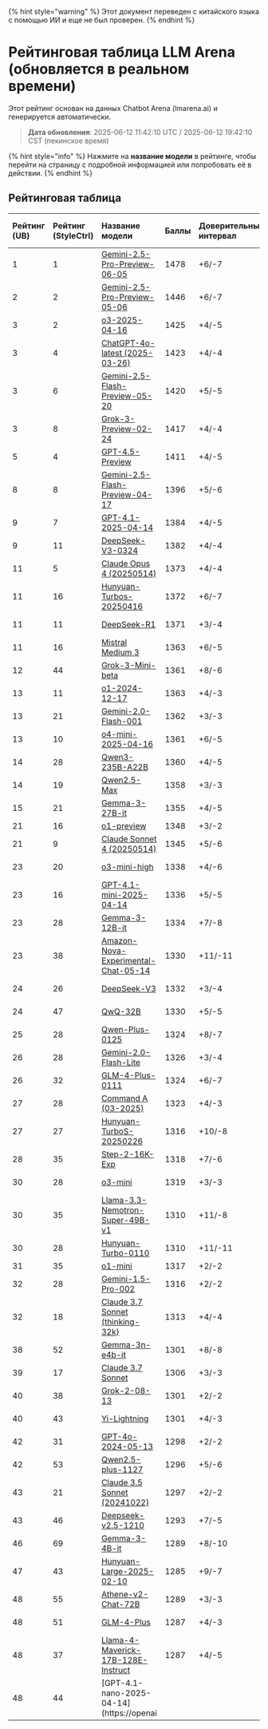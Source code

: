
{% hint style="warning" %}
Этот документ переведен с китайского языка с помощью ИИ и еще не был проверен.
{% endhint %}

# Рейтинговая таблица LLM Arena (обновляется в реальном времени)

Этот рейтинг основан на данных Chatbot Arena (lmarena.ai) и генерируется автоматически.

> **Дата обновления**: 2025-06-12 11:42:10 UTC / 2025-06-12 19:42:10 CST (пекинское время)

{% hint style="info" %}
Нажмите на **название модели** в рейтинге, чтобы перейти на страницу с подробной информацией или попробовать её в действии.
{% endhint %}

## Рейтинговая таблица

|   Рейтинг (UB) |   Рейтинг (StyleCtrl) | Название модели                                                                                                               |   Баллы | Доверительный интервал | Количество голосов | Провайдер                 | Лицензия                     | Дата окончания знаний |
|:---|:---|:---|:---|:---|:---|:---|:---|:---|
|        1 |               1 | [Gemini-2.5-Pro-Preview-06-05](http://aistudio.google.com/app/prompts/new_chat?model=gemini-2.5-pro-preview-06-05)            |    1478 | +6/-7                |      7,343 | Google                 | Проприетарная            | Нет данных          |
|        2 |               2 | [Gemini-2.5-Pro-Preview-05-06](http://aistudio.google.com/app/prompts/new_chat?model=gemini-2.5-pro-preview-05-06)            |    1446 | +6/-7                |     12,351 | Google                 | Проприетарная            | Нет данных          |
|        3 |               2 | [o3-2025-04-16](https://openai.com/index/introducing-o3-and-o4-mini/)                                                       |    1425 | +4/-5                |     15,210 | OpenAI                 | Проприетарная            | Нет данных          |
|        3 |               4 | [ChatGPT-4o-latest (2025-03-26)](https://x.com/OpenAI/status/1905331956856050135)                                           |    1423 | +4/-4                |     19,762 | OpenAI                 | Проприетарная            | Нет данных          |
|        3 |               6 | [Gemini-2.5-Flash-Preview-05-20](http://aistudio.google.com/app/prompts/new_chat?model=gemini-2.5-flash-preview-05-20)      |    1420 | +5/-5                |     12,614 | Google                 | Проприетарная            | Нет данных          |
|        3 |               8 | [Grok-3-Preview-02-24](https://x.ai/blog/grok-3)                                                                              |    1417 | +4/-4                |     21,879 | xAI                    | Проприетарная            | Нет данных          |
|        5 |               4 | [GPT-4.5-Preview](https://openai.com/index/introducing-gpt-4-5/)                                                            |    1411 | +4/-5                |     15,271 | OpenAI                 | Проприетарная            | Нет данных          |
|        8 |               8 | [Gemini-2.5-Flash-Preview-04-17](http://aistudio.google.com/app/prompts/new_chat?model=gemini-2.5-flash-preview-04-17)      |    1396 | +5/-6                |     14,148 | Google                 | Проприетарная            | Нет данных          |
|        9 |               7 | [GPT-4.1-2025-04-14](https://openai.com/index/gpt-4-1/)                                                                     |    1384 | +4/-5                |     13,830 | OpenAI                 | Проприетарная            | Нет данных          |
|        9 |              11 | [DeepSeek-V3-0324](https://api-docs.deepseek.com/news/news250325)                                                           |    1382 | +4/-4                |     16,550 | DeepSeek               | MIT                     | Нет данных          |
|       11 |               5 | [Claude Opus 4 (20250514)](https://www.anthropic.com/news/claude-4)                                                         |    1373 | +4/-4                |     13,850 | Anthropic              | Проприетарная            | Нет данных          |
|       11 |              16 | [Hunyuan-Turbos-20250416](https://cloud.tencent.com/document/product/1729/104753)                                           |    1372 | +6/-7                |      5,944 | Tencent                | Проприетарная            | Нет данных          |
|       11 |              11 | [DeepSeek-R1](https://api-docs.deepseek.com/news/news250120)                                                                |    1371 | +3/-4                |     19,430 | DeepSeek               | MIT                     | Нет данных          |
|       11 |              16 | [Mistral Medium 3](https://mistral.ai/news/mistral-medium-3)                                                                  |    1363 | +6/-5                |     12,003 | Mistral                | Проприетарная            | Нет данных          |
|       12 |              44 | [Grok-3-Mini-beta](https://docs.x.ai/docs/models)                                                                           |    1361 | +8/-6                |      6,636 | xAI                    | Проприетарная            | Нет данных          |
|       13 |              11 | [o1-2024-12-17](https://openai.com/index/o1-and-new-tools-for-developers/)                                                  |    1363 | +4/-3                |     29,038 | OpenAI                 | Проприетарная            | Нет данных          |
|       13 |              21 | [Gemini-2.0-Flash-001](https://aistudio.google.com/app/prompts/new_chat?instructions=lmsys-1121&model=gemini-2.0-flash-001) |    1362 | +3/-3                |     34,240 | Google                 | Проприетарная            | Нет данных          |
|       13 |              10 | [o4-mini-2025-04-16](https://openai.com/index/introducing-o3-and-o4-mini/)                                                  |    1361 | +6/-5                |     13,554 | OpenAI                 | Проприетарная            | Нет данных          |
|       14 |              28 | [Qwen3-235B-A22B](https://qwenlm.github.io/blog/qwen3/)                                                                     |    1360 | +4/-5                |     10,677 | Alibaba                | Apache 2.0              | Нет данных          |
|       14 |              19 | [Qwen2.5-Max](https://qwenlm.github.io/blog/qwen2.5-max/)                                                                   |    1358 | +3/-3                |     29,484 | Alibaba                | Проприетарная            | Нет данных          |
|       15 |              21 | [Gemma-3-27B-it](http://aistudio.google.com/app/prompts/new_chat?model=gemma-3-27b-it)                                      |    1355 | +4/-5                |     20,295 | Google                 | Gemma                   | Нет данных          |
|       21 |              16 | [o1-preview](https://platform.openai.com/docs/models/o1)                                                                    |    1348 | +3/-2                |     33,177 | OpenAI                 | Проприетарная            | 2023/10            |
|       21 |               9 | [Claude Sonnet 4 (20250514)](https://www.anthropic.com/news/claude-4)                                                       |    1345 | +5/-6                |     10,740 | Anthropic              | Проприетарная            | Нет данных          |
|       23 |              20 | [o3-mini-high](https://platform.openai.com/docs/guides/reasoning#reasoning-effort)                                          |    1338 | +4/-6                |     19,404 | OpenAI                 | Проприетарная            | Нет данных          |
|       23 |              16 | [GPT-4.1-mini-2025-04-14](https://openai.com/index/gpt-4-1/)                                                                |    1336 | +5/-5                |     12,702 | OpenAI                 | Проприетарная            | Нет данных          |
|       23 |              28 | [Gemma-3-12B-it](http://aistudio.google.com/app/prompts/new_chat?model=gemma-3-12b-it)                                      |    1334 | +7/-8                |      3,976 | Google                 | Gemma                   | Нет данных          |
|       23 |              38 | [Amazon-Nova-Experimental-Chat-05-14](https://nova.amazon.com/faqs)                                                           |    1330 | +11/-11              |      2,595 | Amazon                 | Проприетарная            | Нет данных          |
|       24 |              26 | [DeepSeek-V3](https://huggingface.co/deepseek-ai/DeepSeek-V3)                                                               |    1332 | +3/-4                |     22,841 | DeepSeek               | DeepSeek                | Нет данных          |
|       24 |              47 | [QwQ-32B](https://huggingface.co/Qwen/QwQ-32B)                                                                              |    1330 | +5/-5                |     15,930 | Alibaba                | Apache 2.0              | Нет данных          |
|       25 |              28 | [Qwen-Plus-0125](https://www.alibabacloud.com/help/en/model-studio/developer-reference/what-is-qwen-llm)                    |    1324 | +8/-7                |      6,055 | Alibaba                | Проприетарная            | Нет данных          |
|       26 |              28 | [Gemini-2.0-Flash-Lite](https://aistudio.google.com/prompts/new_chat?model=gemini-2.0-flash-lite)                           |    1326 | +3/-4                |     26,104 | Google                 | Проприетарная            | Нет данных          |
|       26 |              32 | [GLM-4-Plus-0111](https://bigmodel.cn/dev/howuse/glm-4)                                                                     |    1324 | +6/-7                |      6,028 | Zhipu                  | Проприетарная            | Нет данных          |
|       27 |              28 | [Command A (03-2025)](https://cohere.com/blog/command-a)                                                                    |    1323 | +4/-3                |     20,084 | Cohere                 | CC-BY-NC-4.0            | Нет данных          |
|       27 |              27 | [Hunyuan-TurboS-20250226](https://cloud.tencent.com/document/product/1729/104753)                                           |    1316 | +10/-8               |      2,452 | Tencent                | Проприетарная            | Нет данных          |
|       28 |              35 | [Step-2-16K-Exp](https://platform.stepfun.com/docs/llm/text)                                                                |    1318 | +7/-6                |      5,126 | StepFun                | Проприетарная            | Нет данных          |
|       30 |              28 | [o3-mini](https://openai.com/index/openai-o3-mini/)                                                                         |    1319 | +3/-3                |     32,421 | OpenAI                 | Проприетарная            | Нет данных          |
|       30 |              35 | [Llama-3.3-Nemotron-Super-49B-v1](https://huggingface.co/nvidia/Llama-3_3-Nemotron-Super-49B-v1)                            |    1310 | +11/-8               |      2,371 | Nvidia                 | Nvidia                  | Нет данных          |
|       30 |              28 | [Hunyuan-Turbo-0110](https://cloud.tencent.com/document/product/1729/104753)                                                |    1310 | +11/-11              |      2,510 | Tencent                | Проприетарная            | Нет данных          |
|       31 |              35 | [o1-mini](https://platform.openai.com/docs/models/o1)                                                                       |    1317 | +2/-2                |     54,951 | OpenAI                 | Проприетарная            | 2023/10            |
|       32 |              28 | [Gemini-1.5-Pro-002](https://aistudio.google.com/app/prompts/new_chat?instructions=lmsys&model=gemini-1.5-pro-002)          |    1316 | +2/-2                |     58,645 | Google                 | Проприетарная            | Нет данных          |
|       32 |              18 | [Claude 3.7 Sonnet (thinking-32k)](https://www.anthropic.com/news/claude-3-7-sonnet)                                        |    1313 | +4/-4                |     21,310 | Anthropic              | Проприетарная            | Нет данных          |
|       38 |              52 | [Gemma-3n-e4b-it](http://aistudio.google.com/app/prompts/new_chat?model=gemma-3n-e4b-it)                                    |    1301 | +8/-8                |      3,913 | Google                 | Gemma                   | Нет данных          |
|       39 |              17 | [Claude 3.7 Sonnet](https://www.anthropic.com/news/claude-3-7-sonnet)                                                       |    1306 | +3/-3                |     25,983 | Anthropic              | Проприетарная            | Нет данных          |
|       40 |              38 | [Grok-2-08-13](https://x.ai/blog/grok-2)                                                                                    |    1301 | +2/-2                |     67,084 | xAI                    | Проприетарная            | 2024/3             |
|       40 |              43 | [Yi-Lightning](https://platform.lingyiwanwu.com/docs#%E6%A8%A1%E5%9E%8B%E4%B8%8E%E8%AE%A1%E8%B4%B9)                         |    1301 | +4/-3                |     28,968 | 01 AI                  | Проприетарная            | Нет данных          |
|       42 |              31 | [GPT-4o-2024-05-13](https://openai.com/index/hello-gpt-4o/)                                                                 |    1298 | +2/-2                |    117,747 | OpenAI                 | Проприетарная            | 2023/10            |
|       42 |              53 | [Qwen2.5-plus-1127](https://help.aliyun.com/zh/model-studio/getting-started/models?spm=a2c4g.11186623.0.i7)                 |    1296 | +5/-6                |     10,715 | Alibaba                | Проприетарная            | Нет данных          |
|       43 |              21 | [Claude 3.5 Sonnet (20241022)](https://www.anthropic.com/news/3-5-models-and-computer-use)                                  |    1297 | +2/-2                |     73,327 | Anthropic              | Проприетарная            | 2024/4             |
|       43 |              46 | [Deepseek-v2.5-1210](https://huggingface.co/deepseek-ai/DeepSeek-V2.5-1210)                                                 |    1293 | +7/-5                |      7,243 | DeepSeek               | DeepSeek                | Нет данных          |
|       46 |              69 | [Gemma-3-4B-it](http://aistudio.google.com/app/prompts/new_chat?model=gemma-3-4b-it)                                          |    1289 | +8/-10               |      4,321 | Google                 | Gemma                   | Нет данных          |
|       47 |              43 | [Hunyuan-Large-2025-02-10](https://cloud.tencent.com/document/product/1729/104753)                                          |    1285 | +9/-7                |      3,856 | Tencent                | Проприетарная            | Нет данных          |
|       48 |              55 | [Athene-v2-Chat-72B](https://huggingface.co/Nexusflow/Athene-V2-Chat)                                                       |    1289 | +3/-3                |     26,074 | NexusFlow              | NexusFlow               | Нет данных          |
|       48 |              51 | [GLM-4-Plus](https://bigmodel.cn/dev/howuse/glm-4)                                                                          |    1287 | +4/-3                |     27,788 | Zhipu AI               | Проприетарная            | Нет данных          |
|       48 |              37 | [Llama-4-Maverick-17B-128E-Instruct](https://huggingface.co/meta-llama/Llama-4-Maverick-17B-128E-Instruct)                  |    1287 | +4/-5                |     13,750 | Meta                   | Llama 4                 | Нет данных          |
|       48 |              44 | [GPT-4.1-nano-2025-04-14](https://openai